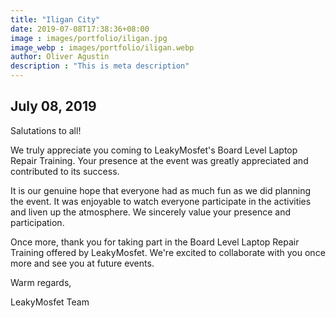 ```yaml
---
title: "Iligan City"
date: 2019-07-08T17:38:36+08:00
image : images/portfolio/iligan.jpg
image_webp : images/portfolio/iligan.webp
author: Oliver Agustin
description : "This is meta description"
---
```


## July 08, 2019
Salutations to all!

We truly appreciate you coming to LeakyMosfet's Board Level Laptop Repair Training. Your presence at the event was greatly appreciated and contributed to its success.

It is our genuine hope that everyone had as much fun as we did planning the event. It was enjoyable to watch everyone participate in the activities and liven up the atmosphere. We sincerely value your presence and participation.

Once more, thank you for taking part in the Board Level Laptop Repair Training offered by LeakyMosfet. We're excited to collaborate with you once more and see you at future events.

Warm regards,

LeakyMosfet Team

